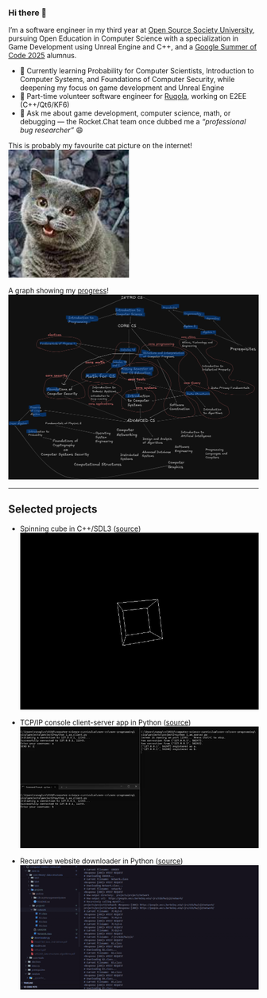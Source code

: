<!--
**edcedcedcedc/edcedcedcedc** is a ✨ _special_ ✨ repository because its `README.md` (this file) appears on your GitHub profile.

Here are some ideas to get you started:
- 📫 How to reach me: [LinkedIn](https://www.linkedin.com/in/androranogajec/) or [email](mailto:ranogaet@gmail.com).
- 🔭 I’m currently working on ...
- 🌱 I’m currently learning ...
- 👯 I’m looking to collaborate on ...
- 🤔 I’m looking for help with ...
- 💬 Ask me about ...
- 📫 How to reach me: ...
- 😄 Pronouns: ...
- ⚡ Fun fact: ...
-->
### Hi there 👋  

I’m a software engineer in my third year at [Open Source Society University](https://cs.ossu.dev/), pursuing Open Education in Computer Science with a specialization in Game Development using Unreal Engine and C++, and a [Google Summer of Code 2025](https://summerofcode.withgoogle.com/programs/2025/projects/RTuXxB1k) alumnus.

- 🌱 Currently learning Probability for Computer Scientists, Introduction to Computer Systems, and Foundations of Computer Security, while deepening my focus on game development and Unreal Engine 
- 🔭 Part-time volunteer software engineer for [Ruqola](https://github.com/KDE/ruqola), working on E2EE (C++/Qt6/KF6)  
- 💬 Ask me about game development, computer science, math,  or debugging — the Rocket.Chat team once dubbed me a *“professional bug researcher”* 😄 

This is probably my favourite cat picture on the internet!  
![cat](cs50cat.png)

A graph showing my [progress](https://github.com/edcedcedcedc/computer-science-curriculum-ossu)!
![progress](dag1.png)

---

## Selected projects

- Spinning cube in C++/SDL3 ([source](https://github.com/edcedcedcedc/computer-science-curriculum-ossu/tree/master/advanced-cs/advanced-math/linear-algebra/spinningCube))  
  ![spinningcube](spinningcube.gif)

- TCP/IP console client-server app in Python ([source](https://github.com/edcedcedcedc/computer-science-curriculum-ossu/tree/master/core-cs/core-programming/sicp/projects/project2))  
  ![tcp](tcp1.gif)

- Recursive website downloader in Python ([source](https://github.com/edcedcedcedc/computer-science-curriculum-ossu/tree/master/core-cs/core-theory/data-structures/download))  
  ![downloader](downloader111.gif)
